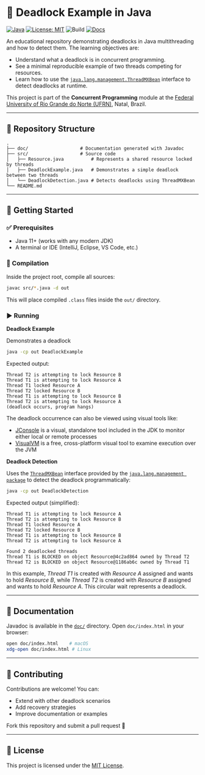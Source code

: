 # 🧵 Deadlock Example in Java

[![Java](https://img.shields.io/badge/Java-11%2B-orange?logo=java)](https://www.oracle.com/java/technologies/javase-downloads.html)
[![License: MIT](https://img.shields.io/badge/License-MIT-blue.svg)](LICENSE)
![Build](https://img.shields.io/badge/build-manual-lightgrey)
[![Docs](https://img.shields.io/badge/docs-Javadoc-green)](./doc/index.html)

An educational repository demonstrating deadlocks in Java multithreading and how to detect them. The learning objectives are:

- Understand what a deadlock is in concurrent programming.  
- See a minimal reproducible example of two threads competing for resources.  
- Learn how to use the [`java.lang.management.ThreadMXBean`](https://docs.oracle.com/en/java/javase/23/docs/api/java.management/java/lang/management/ThreadMXBean.html) interface to detect deadlocks at runtime.  

This project is part of the **Concurrent Programming** module at the [Federal University of Rio Grande do Norte (UFRN)](https://www.ufrn.br), Natal, Brazil.

---

## 📂 Repository Structure

```
.
├── doc/                   # Documentation generated with Javadoc
├── src/                   # Source code
│   ├── Resource.java          # Represents a shared resource locked by threads
│   ├── DeadlockExample.java   # Demonstrates a simple deadlock between two threads
│   └── DeadlockDetection.java # Detects deadlocks using ThreadMXBean
└── README.md
```

---

## 🚀 Getting Started

### ✅ Prerequisites
- Java 11+ (works with any modern JDK)
- A terminal or IDE (IntelliJ, Eclipse, VS Code, etc.)

### 🔧 Compilation
Inside the project root, compile all sources:

```bash
javac src/*.java -d out
```

This will place compiled `.class` files inside the `out/` directory.

### ▶️ Running

**Deadlock Example**

Demonstrates a deadlock

```bash
java -cp out DeadlockExample
```

Expected output:

```
Thread T2 is attempting to lock Resource B
Thread T1 is attempting to lock Resource A
Thread T1 locked Resource A
Thread T2 locked Resource B
Thread T1 is attempting to lock Resource B
Thread T2 is attempting to lock Resource A
(deadlock occurs, program hangs)
```

The deadlock occurrence can also be viewed using visual tools like:

- [JConsole](https://docs.oracle.com/javase/8/docs/technotes/guides/troubleshoot/tooldescr009.html) is a visual, standalone tool included in the JDK to monitor either local or remote processes
- [VisualVM](https://visualvm.github.io/) is a free, cross-platform visual tool to examine execution over the JVM

**Deadlock Detection** 

Uses the [`ThreadMXBean`](https://docs.oracle.com/en/java/javase/23/docs/api/java.management/java/lang/management/ThreadMXBean.html) interface provided by the [`java.lang.management package`](https://docs.oracle.com/en/java/javase/23/docs/api/java.management/java/lang/management/package-summary.html) to detect the deadlock programmatically:

```bash
java -cp out DeadlockDetection
```

Expected output (simplified):

```
Thread T1 is attempting to lock Resource A
Thread T2 is attempting to lock Resource B
Thread T1 locked Resource A
Thread T2 locked Resource B
Thread T1 is attempting to lock Resource B
Thread T2 is attempting to lock Resource A

Found 2 deadlocked threads
Thread T1 is BLOCKED on object Resource@4c2ad864 owned by Thread T2
Thread T2 is BLOCKED on object Resource@1186ab6c owned by Thread T1
```

In this example, *Thread T1* is created with *Resource A* assigned and wants to hold *Resource B*, while *Thread T2* is created with *Resource B* assigned and wants to hold *Resource A*. This circular wait represents a deadlock.

---

## 📖 Documentation

Javadoc is available in the [`doc/`](doc) directory. Open `doc/index.html` in your browser:

```bash
open doc/index.html    # macOS
xdg-open doc/index.html # Linux
```

---

## 🤝 Contributing

Contributions are welcome! You can:
- Extend with other deadlock scenarios
- Add recovery strategies
- Improve documentation or examples

Fork this repository and submit a pull request 🚀

---

## 📜 License

This project is licensed under the [MIT License](LICENSE).
